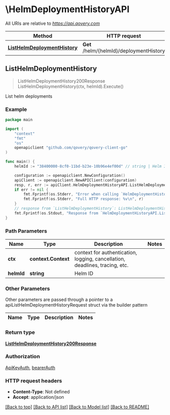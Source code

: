 # \HelmDeploymentHistoryAPI

All URIs are relative to *https://api.qovery.com*

Method | HTTP request | Description
------------- | ------------- | -------------
[**ListHelmDeploymentHistory**](HelmDeploymentHistoryAPI.md#ListHelmDeploymentHistory) | **Get** /helm/{helmId}/deploymentHistory | List helm deployments



## ListHelmDeploymentHistory

> ListHelmDeploymentHistory200Response ListHelmDeploymentHistory(ctx, helmId).Execute()

List helm deployments



### Example

```go
package main

import (
	"context"
	"fmt"
	"os"
	openapiclient "github.com/qovery/qovery-client-go"
)

func main() {
	helmId := "38400000-8cf0-11bd-b23e-10b96e4ef00d" // string | Helm ID

	configuration := openapiclient.NewConfiguration()
	apiClient := openapiclient.NewAPIClient(configuration)
	resp, r, err := apiClient.HelmDeploymentHistoryAPI.ListHelmDeploymentHistory(context.Background(), helmId).Execute()
	if err != nil {
		fmt.Fprintf(os.Stderr, "Error when calling `HelmDeploymentHistoryAPI.ListHelmDeploymentHistory``: %v\n", err)
		fmt.Fprintf(os.Stderr, "Full HTTP response: %v\n", r)
	}
	// response from `ListHelmDeploymentHistory`: ListHelmDeploymentHistory200Response
	fmt.Fprintf(os.Stdout, "Response from `HelmDeploymentHistoryAPI.ListHelmDeploymentHistory`: %v\n", resp)
}
```

### Path Parameters


Name | Type | Description  | Notes
------------- | ------------- | ------------- | -------------
**ctx** | **context.Context** | context for authentication, logging, cancellation, deadlines, tracing, etc.
**helmId** | **string** | Helm ID | 

### Other Parameters

Other parameters are passed through a pointer to a apiListHelmDeploymentHistoryRequest struct via the builder pattern


Name | Type | Description  | Notes
------------- | ------------- | ------------- | -------------


### Return type

[**ListHelmDeploymentHistory200Response**](ListHelmDeploymentHistory200Response.md)

### Authorization

[ApiKeyAuth](../README.md#ApiKeyAuth), [bearerAuth](../README.md#bearerAuth)

### HTTP request headers

- **Content-Type**: Not defined
- **Accept**: application/json

[[Back to top]](#) [[Back to API list]](../README.md#documentation-for-api-endpoints)
[[Back to Model list]](../README.md#documentation-for-models)
[[Back to README]](../README.md)

